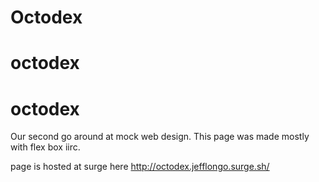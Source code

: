 # Octodex
# octodex

# octodex

Our second go around at mock web design.
This page was made mostly with flex box iirc.

page is hosted at surge here http://octodex.jefflongo.surge.sh/
